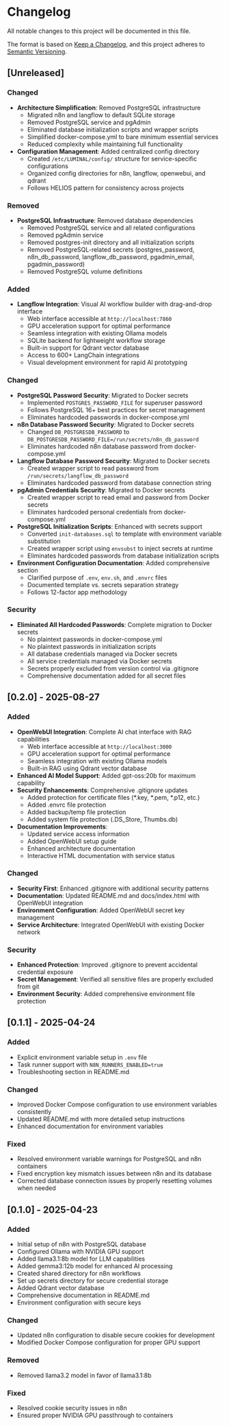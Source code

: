 # Changelog

All notable changes to this project will be documented in this file.

The format is based on [Keep a Changelog](https://keepachangelog.com/en/1.0.0/),
and this project adheres to [Semantic Versioning](https://semver.org/spec/v2.0.0.html).

## [Unreleased]

### Changed
- **Architecture Simplification**: Removed PostgreSQL infrastructure
  - Migrated n8n and langflow to default SQLite storage
  - Removed PostgreSQL service and pgAdmin
  - Eliminated database initialization scripts and wrapper scripts
  - Simplified docker-compose.yml to bare minimum essential services
  - Reduced complexity while maintaining full functionality
- **Configuration Management**: Added centralized config directory
  - Created `/etc/LUMINAL/config/` structure for service-specific configurations
  - Organized config directories for n8n, langflow, openwebui, and qdrant
  - Follows HELIOS pattern for consistency across projects

### Removed
- **PostgreSQL Infrastructure**: Removed database dependencies
  - Removed PostgreSQL service and all related configurations
  - Removed pgAdmin service
  - Removed postgres-init directory and all initialization scripts
  - Removed PostgreSQL-related secrets (postgres_password, n8n_db_password, langflow_db_password, pgadmin_email, pgadmin_password)
  - Removed PostgreSQL volume definitions

### Added
- **Langflow Integration**: Visual AI workflow builder with drag-and-drop interface
  - Web interface accessible at `http://localhost:7860`
  - GPU acceleration support for optimal performance
  - Seamless integration with existing Ollama models
  - SQLite backend for lightweight workflow storage
  - Built-in support for Qdrant vector database
  - Access to 600+ LangChain integrations
  - Visual development environment for rapid AI prototyping

### Changed
- **PostgreSQL Password Security**: Migrated to Docker secrets
  - Implemented `POSTGRES_PASSWORD_FILE` for superuser password
  - Follows PostgreSQL 16+ best practices for secret management
  - Eliminates hardcoded passwords in docker-compose.yml
- **n8n Database Password Security**: Migrated to Docker secrets
  - Changed `DB_POSTGRESDB_PASSWORD` to `DB_POSTGRESDB_PASSWORD_FILE=/run/secrets/n8n_db_password`
  - Eliminates hardcoded n8n database password from docker-compose.yml
- **Langflow Database Password Security**: Migrated to Docker secrets
  - Created wrapper script to read password from `/run/secrets/langflow_db_password`
  - Eliminates hardcoded password from database connection string
- **pgAdmin Credentials Security**: Migrated to Docker secrets
  - Created wrapper script to read email and password from Docker secrets
  - Eliminates hardcoded personal credentials from docker-compose.yml
- **PostgreSQL Initialization Scripts**: Enhanced with secrets support
  - Converted `init-databases.sql` to template with environment variable substitution
  - Created wrapper script using `envsubst` to inject secrets at runtime
  - Eliminates hardcoded passwords from database initialization scripts
- **Environment Configuration Documentation**: Added comprehensive section
  - Clarified purpose of `.env`, `env.sh`, and `.envrc` files
  - Documented template vs. secrets separation strategy
  - Follows 12-factor app methodology

### Security
- **Eliminated All Hardcoded Passwords**: Complete migration to Docker secrets
  - No plaintext passwords in docker-compose.yml
  - No plaintext passwords in initialization scripts
  - All database credentials managed via Docker secrets
  - All service credentials managed via Docker secrets
  - Secrets properly excluded from version control via .gitignore
  - Comprehensive documentation added for all secret files

## [0.2.0] - 2025-08-27

### Added
- **OpenWebUI Integration**: Complete AI chat interface with RAG capabilities
  - Web interface accessible at `http://localhost:3000`
  - GPU acceleration support for optimal performance
  - Seamless integration with existing Ollama models
  - Built-in RAG using Qdrant vector database
- **Enhanced AI Model Support**: Added gpt-oss:20b for maximum capability
- **Security Enhancements**: Comprehensive .gitignore updates
  - Added protection for certificate files (*.key, *.pem, *.p12, etc.)
  - Added .envrc file protection
  - Added backup/temp file protection
  - Added system file protection (.DS_Store, Thumbs.db)
- **Documentation Improvements**:
  - Updated service access information
  - Added OpenWebUI setup guide
  - Enhanced architecture documentation
  - Interactive HTML documentation with service status

### Changed
- **Security First**: Enhanced .gitignore with additional security patterns
- **Documentation**: Updated README.md and docs/index.html with OpenWebUI integration
- **Environment Configuration**: Added OpenWebUI secret key management
- **Service Architecture**: Integrated OpenWebUI with existing Docker network

### Security
- **Enhanced Protection**: Improved .gitignore to prevent accidental credential exposure
- **Secret Management**: Verified all sensitive files are properly excluded from git
- **Environment Security**: Added comprehensive environment file protection

## [0.1.1] - 2025-04-24

### Added
- Explicit environment variable setup in `.env` file
- Task runner support with `N8N_RUNNERS_ENABLED=true`
- Troubleshooting section in README.md

### Changed
- Improved Docker Compose configuration to use environment variables consistently
- Updated README.md with more detailed setup instructions
- Enhanced documentation for environment variables

### Fixed
- Resolved environment variable warnings for PostgreSQL and n8n containers
- Fixed encryption key mismatch issues between n8n and its database
- Corrected database connection issues by properly resetting volumes when needed

## [0.1.0] - 2025-04-23

### Added
- Initial setup of n8n with PostgreSQL database
- Configured Ollama with NVIDIA GPU support
- Added llama3.1:8b model for LLM capabilities
- Added gemma3:12b model for enhanced AI processing
- Created shared directory for n8n workflows
- Set up secrets directory for secure credential storage
- Added Qdrant vector database
- Comprehensive documentation in README.md
- Environment configuration with secure keys

### Changed
- Updated n8n configuration to disable secure cookies for development
- Modified Docker Compose configuration for proper GPU support

### Removed
- Removed llama3.2 model in favor of llama3.1:8b

### Fixed
- Resolved cookie security issues in n8n
- Ensured proper NVIDIA GPU passthrough to containers